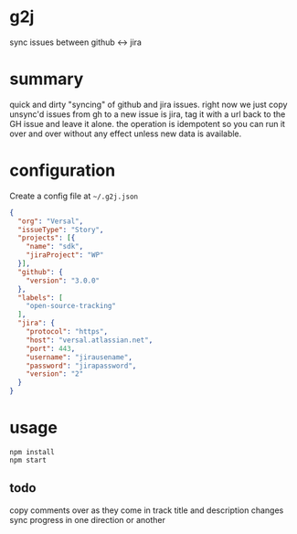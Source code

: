 # g2j

sync issues between github <-> jira

# summary

quick and dirty "syncing" of github and jira issues. right now we just copy unsync'd issues from gh to a new issue is jira, tag it with a url back to the GH issue and leave it alone. the operation is idempotent so you can run it over and over without any effect unless new data is available.

# configuration

Create a config file at `~/.g2j.json`

```json
{
  "org": "Versal",
  "issueType": "Story",
  "projects": [{
    "name": "sdk",
    "jiraProject": "WP"
  }],
  "github": {
    "version": "3.0.0"
  },
  "labels": [
    "open-source-tracking"
  ],
  "jira": {
    "protocol": "https",
    "host": "versal.atlassian.net",
    "port": 443,
    "username": "jirausename",
    "password": "jirapassword",
    "version": "2"
  }
}
```

# usage

```shell
npm install
npm start
```

## todo

copy comments over as they come in
track title and description changes
sync progress in one direction or another
